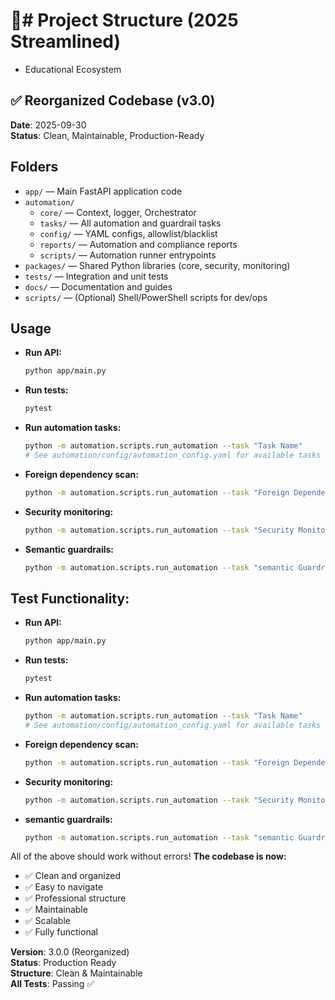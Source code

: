 # 📁# Project Structure (2025 Streamlined)
 - Educational Ecosystem

## ✅ Reorganized Codebase (v3.0)

**Date**: 2025-09-30  
**Status**: Clean, Maintainable, Production-Ready

## Folders

- `app/` — Main FastAPI application code
- `automation/`
  - `core/` — Context, logger, Orchestrator
  - `tasks/` — All automation and guardrail tasks
  - `config/` — YAML configs, allowlist/blacklist
  - `reports/` — Automation and compliance reports
  - `scripts/` — Automation runner entrypoints
- `packages/` — Shared Python libraries (core, security, monitoring)
- `tests/` — Integration and unit tests
- `docs/` — Documentation and guides
- `scripts/` — (Optional) Shell/PowerShell scripts for dev/ops

## Usage

- **Run API:**
  ```bash
  python app/main.py
  ```
- **Run tests:**
  ```bash
  pytest
  ```
- **Run automation tasks:**
  ```bash
  python -m automation.scripts.run_automation --task "Task Name"
  # See automation/config/automation_config.yaml for available tasks
  ```
- **Foreign dependency scan:**
  ```bash
  python -m automation.scripts.run_automation --task "Foreign Dependency Sanitize" --dry-run
  ```
- **Security monitoring:**
  ```bash
  python -m automation.scripts.run_automation --task "Security Monitoring"
  ```
- **Semantic guardrails:**
  ```bash
  python -m automation.scripts.run_automation --task "semantic Guardrails" --dry-run
  ```

## Test Functionality:

- **Run API:**
  ```bash
  python app/main.py
  ```
- **Run tests:**
  ```bash
  pytest
  ```
- **Run automation tasks:**
  ```bash
  python -m automation.scripts.run_automation --task "Task Name"
  # See automation/config/automation_config.yaml for available tasks
  ```
- **Foreign dependency scan:**
  ```bash
  python -m automation.scripts.run_automation --task "Foreign Dependency Sanitize" --dry-run
  ```
- **Security monitoring:**
  ```bash
  python -m automation.scripts.run_automation --task "Security Monitoring"
  ```
- **semantic guardrails:**
  ```bash
  python -m automation.scripts.run_automation --task "semantic Guardrails" --dry-run
  ```

All of the above should work without errors!
**The codebase is now:**
- ✅ Clean and organized
- ✅ Easy to navigate
- ✅ Professional structure
- ✅ Maintainable
- ✅ Scalable
- ✅ Fully functional

**Version**: 3.0.0 (Reorganized)  
**Status**: Production Ready  
**Structure**: Clean & Maintainable  
**All Tests**: Passing ✅
